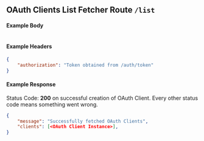 ## OAuth Clients List Fetcher Route `/list`

#### Example Body

```json

```

#### Example Headers

```json
{
	"authorization": "Token obtained from /auth/token"
}
```

#### Example Response

Status Code: **200** on successful creation of OAuth Client.
Every other status code means something went wrong.

```json
{
	"message": "Successfully fetched OAuth Clients",
    "clients": [<OAuth Client Instance>],
}
```
